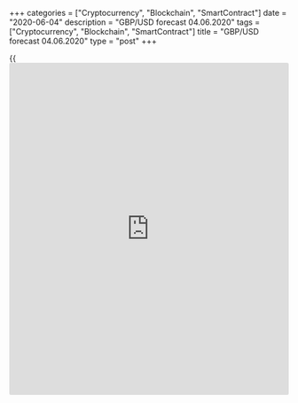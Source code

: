 +++
categories = ["Cryptocurrency", "Blockchain", "SmartContract"]
date = "2020-06-04"
description = "GBP/USD forecast 04.06.2020"
tags = ["Cryptocurrency", "Blockchain", "SmartContract"]
title = "GBP/USD forecast 04.06.2020"
type = "post"
+++

{{<iframe id="large-banner" src="https://www.bounty.group/#slide=28.0" width="100%" height="600" scrolling="no" style="border: 0px solid rgb(216, 221, 230); border-radius: 3px;">}}

June 4, 2020

June 4, 2020

Pound keeps the distanceDmitri Demidenko

## The GBP depends on the whims of a single person

What is more dangerous, the pandemic or Brexit? The [GBP/USD][1] rally
to its monthly high gives a clue. As the epidemiological situation
improves and the world’s major economies reopen, [investor](https://www.fintechee.com/tutorial-for-forex-trading/investor-mode/)s are willing
to sell safe havens, including the US dollar. The risks of breaking
foreign economic relations, a further slowdown in Britain’s GDP, and
even the introduction of the negative interest rates by the Bank of
England are losing their importance. There are even talks in markets
that, if the transition period is not extended in June, the uncertainty
will still decline, as there will be only two [options](https://www.fixpro.org/post/options-liquidity/) out of three. All
of this supports the pound.

Of course, the share of the US dollar in the total volume of Forex
operations is much greater than that of the sterling. Besides, the
impact of COVID-19 on the UK economy is much stronger than that of
Brexit. A no-deal Brexit, according to the UK government’s estimates
made in 2018, will result in the GDP contraction by about 8% in the next
15 years. The Office for Budget Responsibility warns that the pandemic
could cause a 13.8% GDP drop in 2021. According to Deutsche Bank, in
case of a no-deal Brexit, the economy will lose 1.5% in 2021 alone, and
it will drop by 8% by 2030. In this case, the Bank of England will have
to lower the interest rates below zero.

Therefore, the coronavirus is obviously more dangerous than Brexit. If
so, the [GBP/USD][1] rally looks natural. However, the pound is
strengthening not only versus the US dollar but also against the euro
that is also strong amid the EU huge fiscal stimulus. The pound monthly
risk reversals reached the highest level since mid-March.

 **Dynamics of the pound risk reversals**

![LiteForex: GBP/USD forecast 04.06.2020][2]

 _Source: Bloomberg_

I think the matter is in psychology. The UK's unwillingness to make
concessions to the EU to reach a compromise and at least extend the
deadline allowed [investor](https://www.fintechee.com/tutorial-for-forex-trading/investor-mode/)s to price a no-deal Brexit in the [GBP/USD][1]
and [EUR/GBP][3] quotes. Once there appeared the hope for the Brexit
deal, the sales on rumors were replaced by the purchases on facts.

However, the sterling’s rally confuses neither hedge funds nor analysts.
Hedge funds continue increasing their pound net shorts in the
derivatives market over the six consecutive weeks, including the week
ending on May 26. Reuters experts see the [GBP/USD][1] fall down to 1.23
by late June. However, the pair is expected to rise to 1.26 in late
2020, as they expect the UK-EU deal to be signed.

In my opinion. Boris Johnson’s unwillingness to extend the deadline will
keep the uncertainty strong, which weighs on the UK securities. The FTSE
100 is trading about 17% lower than it was in January, while EuroStoxx
600 is about 13% down, and the S&P 500 has lost about 5%.

 **Dynamics of stock indexes**

![LiteForex: GBP/USD forecast 04.06.2020][4]

 _Source: Financial Times_

I believe the transition period will hardly be extended, which suggests
that the sterling’s rally went too high, and it makes sense to sell the
[GBP/USD][1] if the support at 1.245 is successfully tested. After all,
who knows what Boris Johnson will do? I recommend those who do not want
to risk their money because of the whims of a single man to be careful
and monitor the GBP market staying at a distance.

* * *

P.S. Did you like my article? Share it in social networks: it will be
the best “thank you" :)

Ask me questions and comment below. I’ll be glad to answer your
questions and give necessary explanations.

 **Useful links:**

  * I recommend trying to trade with a reliable broker [here][5]. The system allows you to trade by yourself or copy successful traders from all across the globe.
  * Use my promo-code BLOG for getting deposit bonus 50% on LiteForex platform. Just enter this code in the appropriate field while [depositing][6] your trading account.
  * Telegram channel with high-quality analytics, Forex reviews, training articles, and other useful things for traders <t.me/liteforex>

## Price chart of GBPUSD in real time mode

![Pound keeps the distance][7]

The content of this article reflects the author’s opinion and does not
necessarily reflect the official position of LiteForex. The material
published on this page is provided for informational purposes only and
should not be considered as the provision of investment advice for the
purposes of Directive 2004/39/EC.

Rate this article:

{{value}}

( {{count}} {{title}} )

   1. my.liteforex.com/trading/chart?symbol=GBPUSD&returnUrl=true
   2. cdn.liteforex.com/cache/uploads/blog_post/fundamental_analysis/pound-risk-reversal-04-06-20.jpg?w=30&s=d759b950e930059e788ece88e8aaec51
   3. my.liteforex.com/trading/chart?symbol=EURGBP&returnUrl=true
   4. cdn.liteforex.com/cache/uploads/blog_post/fundamental_analysis/ftse-spx-04-06-20.jpg?w=30&s=5930d4c2d2eff1ca8ea148f171018ef2
   5. my.liteforex.com/?category=analysts-opinions&slug=pound-keeps-the-distance&openPopup=%2Fregistration%2Fpopup&utm_source=blog&utm_medium=article&utm_campaign=bonus
   6. my.liteforex.com/deposit/?category=analysts-opinions&slug=pound-keeps-the-distance&promo_code=BLOG&utm_source=blog&utm_medium=article&utm_campaign=bonus
   7. cdn.liteforex.com/cache/uploads/blog_post/fundamental_analysis/liteforex-blog-gbpusd-04-06-20.jpg?q=75&w=1000&s=ae3955adb22fa8bf6d53816976c2e27c